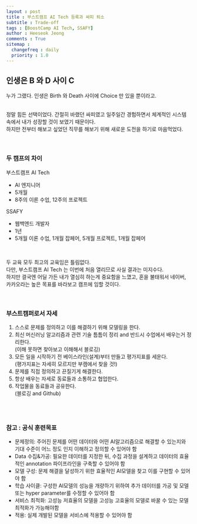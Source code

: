 ```yaml
---
layout : post
title : 부스트캠프 AI Tech 등록과 싸피 퇴소
subtitle : Trade-off
tags : [BoostCamp AI Tech, SSAFY]
author : Heeseok Jeong
comments : True
sitemap :
  changefreq : daily
  priority : 1.0
---
```


## 인생은 B 와 D 사이 C
누가 그랬다. 인생은 Birth 와 Death 사이에 Choice 만 있을 뿐이라고.
<br><br>

정말 힘든 선택이었다.
간절히 바랬던 싸피였고 일주일간 경험하면서 체계적인 시스템 속에서 내가 성장할 것이 보였기 때문이다.  
하지만 전부터 해보고 싶었던 직무를 해보기 위해 새로운 도전을 하기로 마음먹었다.
<br><br><br>

### 두 캠프의 차이
부스트캠프 AI Tech
- AI 엔지니어
- 5개월
- 8주의 이론 수업, 12주의 프로젝트

SSAFY
- 웹백엔드 개발자
- 1년
- 5개월 이론 수업, 1개월 잡페어, 5개월 프로젝트, 1개월 잡페어

<br>

두 교육 모두 최고의 교육임은 틀림없다.  
다만, 부스트캠프 AI Tech 는 이번에 처음 열리므로 사실 결과는 미지수다.  
하지만 결국엔 어딜 가든 내가 열심히 하는게 중요함을 느꼈고, 혼을 불태워서 네이버, 카카오라는 높은 목표를 바라보고 캠프에 임할 것이다.  
<br><br>

### 부스트캠퍼로서 자세
1. 스스로 문제를 정의하고 이를 해결하기 위해 모델링을 한다.
2. 최신 머신러닝 알고리즘과 관련 기술 틈틈이 정리 and 반드시 수업에서 배우는거 정리한다.  
(이해 못하면 찾아보고 이해해서 블로깅)  
3. 모든 일을 시작하기 전 베이스라인(설계)부터 만들고 평가지표를 세운다.  
(평가지표는 자세히 모르지만 부캠에서 찾을 것!)  
4. 문제를 직접 정의하고 끈질기게 해결한다.
5. 항상 배우는 자세로 동료들과 소통하고 협업한다.
6. 작업물을 동료들과 공유한다.  
(블로깅 and Github)  

<br><br>

### 참고 : 공식 훈련목표
- 문제정의: 주어진 문제를 어떤 데이터와 어떤 AI알고리즘으로 해결할 수 있는지와 기대 수준이 어느 정도 인지 이해하고 정의할 수 있어야 함    
- Data 수집&가공: 필요한 데이터를 지정한 뒤, 수집 과정을 설계하고 데이터의 효율적인 annotation 파이프라인을 구축할 수 있어야 함  
- 모델 구성: 문제 해결을 달성하기 위한 효율적인 AI모델을 찾고 이를 구현할 수 있어야 함  
- 학습 사이클: 구성한 AI모델의 성능을 개량하기 위하여 추가 데이터를 가공 및 모델 또는 hyper parameter를 수정할 수 있어야 함  
- 서비스 최적화: 고성능 저효율의 모델을 고성능 고효율의 모델로 바꿀 수 있는 모델 최적화가 가능해야함   
- 적용: 실제 개발된 모델을 서비스에 적용할 수 있어야 함  
